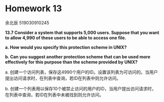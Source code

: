 # Homework 13

余北辰 519030910245



**13.7 Consider a system that supports 5,000 users. Suppose that you want to allow 4,990 of these users to be able to access one file.**

**a. How would you specify this protection scheme in UNIX?**

**b. Can you suggest another protection scheme that can be used more effectively for this purpose than the scheme provided by UNIX?**



a. 创建一个访问列表，保存这4990个用户的ID。设置该列表为可访问的。当用户提出访问请求时，在列表中查询，若ID在列表中则允许访问。

b. 创建一个列表用以保存10个被禁止访问的用户的ID，当用户提出访问请求时，在列表中查询，若ID在列表中未被找到则允许访问。